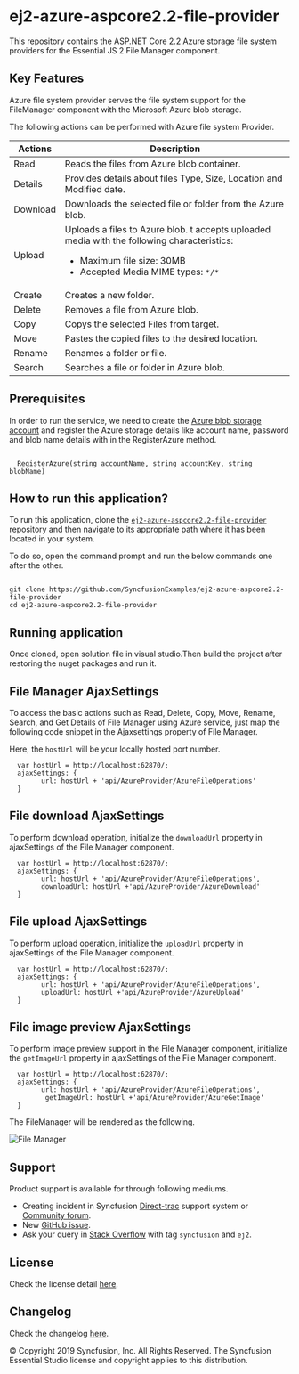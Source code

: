 # ej2-azure-aspcore2.2-file-provider

This repository contains the ASP.NET Core 2.2 Azure storage file system providers for the Essential JS 2 File Manager component.

## Key Features

Azure file system provider serves the file system support for the FileManager component with the Microsoft Azure blob storage.

The following actions can be performed with Azure file system Provider.

| **Actions** | **Description** |
| --- | --- |
| Read     | Reads the files from Azure blob container. |
| Details  | Provides details about files Type, Size, Location and Modified date. |
| Download | Downloads the selected file or folder from the Azure blob. |
| Upload   | Uploads a files to Azure blob. t accepts uploaded media with the following characteristics: <ul><li>Maximum file size:  30MB</li><li>Accepted Media MIME types: `*/*` </li></ul> |
| Create   | Creates a new folder. |
| Delete   | Removes a file from Azure blob. |
| Copy     | Copys the selected Files from target. |
| Move     | Pastes the copied files to the desired location. |
| Rename   | Renames a folder or file. |
| Search   | Searches a file or folder in Azure blob. |

## Prerequisites

In order to run the service, we need to create the [Azure blob storage account](https://docs.microsoft.com/en-us/azure/storage/common/storage-quickstart-create-account?tabs=azure-portal) and register the Azure storage details like  account name, password and blob name details with in the RegisterAzure method.

```

  RegisterAzure(string accountName, string accountKey, string blobName)

```

## How to run this application?

To run this application, clone the [`ej2-azure-aspcore2.2-file-provider`](https://github.com/ej2-azure-aspcore2.2-file-provider) repository and then navigate to its appropriate path where it has been located in your system.

To do so, open the command prompt and run the below commands one after the other.

```

git clone https://github.com/SyncfusionExamples/ej2-azure-aspcore2.2-file-provider
cd ej2-azure-aspcore2.2-file-provider

```

## Running application

Once cloned, open solution file in visual studio.Then build the project after restoring the nuget packages and run it.


## File Manager AjaxSettings

To access the basic actions such as Read, Delete, Copy, Move, Rename, Search, and Get Details of File Manager using Azure service, just map the following code snippet in the Ajaxsettings property of File Manager.

Here, the `hostUrl` will be your locally hosted port number.

```
  var hostUrl = http://localhost:62870/;
  ajaxSettings: {
        url: hostUrl + 'api/AzureProvider/AzureFileOperations'
  }
```

## File download AjaxSettings

To perform download operation, initialize the `downloadUrl` property in ajaxSettings of the File Manager component.

```
  var hostUrl = http://localhost:62870/;
  ajaxSettings: {
        url: hostUrl + 'api/AzureProvider/AzureFileOperations',
        downloadUrl: hostUrl +'api/AzureProvider/AzureDownload'
  }
```

## File upload AjaxSettings

To perform upload operation, initialize the `uploadUrl` property in ajaxSettings of the File Manager component.

```
  var hostUrl = http://localhost:62870/;
  ajaxSettings: {
        url: hostUrl + 'api/AzureProvider/AzureFileOperations',
        uploadUrl: hostUrl +'api/AzureProvider/AzureUpload'
  }
```

## File image preview AjaxSettings

To perform image preview support in the File Manager component, initialize the `getImageUrl` property in ajaxSettings of the File Manager component.

```
  var hostUrl = http://localhost:62870/;
  ajaxSettings: {
        url: hostUrl + 'api/AzureProvider/AzureFileOperations',
         getImageUrl: hostUrl +'api/AzureProvider/AzureGetImage'
  }
```

The FileManager will be rendered as the following.

![File Manager](https://ej2.syncfusion.com/products/images/file-manager/readme.gif)


## Support

Product support is available for through following mediums.

* Creating incident in Syncfusion [Direct-trac](https://www.syncfusion.com/support/directtrac/incidents?utm_source=npm&utm_campaign=filemanager) support system or [Community forum](https://www.syncfusion.com/forums/essential-js2?utm_source=npm&utm_campaign=filemanager).
* New [GitHub issue](https://github.com/syncfusion/ej2-javascript-ui-controls/issues/new).
* Ask your query in [Stack Overflow](https://stackoverflow.com/?utm_source=npm&utm_campaign=filemanager) with tag `syncfusion` and `ej2`.

## License

Check the license detail [here](https://github.com/syncfusion/ej2-javascript-ui-controls/blob/master/license).

## Changelog

Check the changelog [here](https://github.com/syncfusion/ej2-javascript-ui-controls/blob/master/controls/filemanager/CHANGELOG.md).

© Copyright 2019 Syncfusion, Inc. All Rights Reserved. The Syncfusion Essential Studio license and copyright applies to this distribution.
